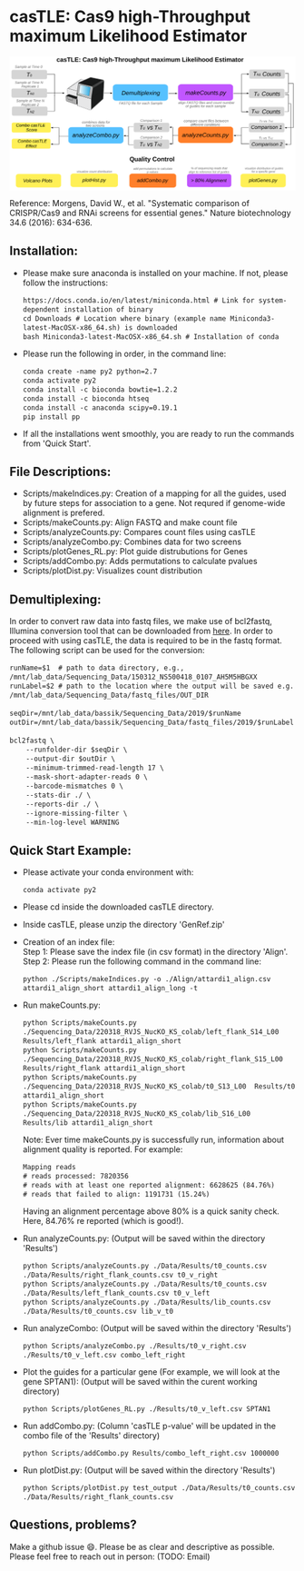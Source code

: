 # casTLE: Cas9 high-Throughput maximum Likelihood Estimator

<img align="center" src="./aux/workflow.png"/>


Reference: Morgens, David W., et al. "Systematic comparison of CRISPR/Cas9 and RNAi screens for essential genes." Nature biotechnology 34.6 (2016): 634-636.



## Installation: 
- Please make sure anaconda is installed on your machine. If not, please follow the instructions: 
   ```
   https://docs.conda.io/en/latest/miniconda.html # Link for system-dependent installation of binary 
   cd Downloads # Location where binary (example name Miniconda3-latest-MacOSX-x86_64.sh) is downloaded
   bash Miniconda3-latest-MacOSX-x86_64.sh # Installation of conda
   ```
- Please run the following in order, in the command line: 
   ```
   conda create -name py2 python=2.7
   conda activate py2
   conda install -c bioconda bowtie=1.2.2
   conda install -c bioconda htseq
   conda install -c anaconda scipy=0.19.1
   pip install pp
   ```  
- If all the installations went smoothly, you are ready to run the commands from 'Quick Start'. 

## File Descriptions:
- Scripts/makeIndices.py: Creation of a mapping for all the guides, used by future steps for association to a gene. Not requred if genome-wide alignment is prefered. 
- Scripts/makeCounts.py: Align FASTQ and make count file
- Scripts/analyzeCounts.py: Compares count files using casTLE
- Scripts/analyzeCombo.py: Combines data for two screens
- Scripts/plotGenes_RL.py: Plot guide distrubutions for Genes
- Scripts/addCombo.py: Adds permutations to calculate pvalues
- Scripts/plotDist.py: Visualizes count distribution

## Demultiplexing: 
In order to convert raw data into fastq files, we make use of bcl2fastq, Illumina conversion tool that can be downloaded from [here](https://support.illumina.com/sequencing/sequencing_software/bcl2fastq-conversion-software.html). In order to proceed with using casTLE, the data is required to be in the fastq format. The following script can be used for the conversion: 
```
runName=$1  # path to data directory, e.g., /mnt/lab_data/Sequencing_Data/150312_NS500418_0107_AH5M5HBGXX
runLabel=$2 # path to the location where the output will be saved e.g. /mnt/lab_data/Sequencing_Data/fastq_files/OUT_DIR

seqDir=/mnt/lab_data/bassik/Sequencing_Data/2019/$runName
outDir=/mnt/lab_data/bassik/Sequencing_Data/fastq_files/2019/$runLabel

bcl2fastq \
    --runfolder-dir $seqDir \
    --output-dir $outDir \
    --minimum-trimmed-read-length 17 \
    --mask-short-adapter-reads 0 \
    --barcode-mismatches 0 \
    --stats-dir ./ \
    --reports-dir ./ \
    --ignore-missing-filter \
    --min-log-level WARNING
```


## Quick Start Example: 
- Please activate your conda environment with: 
   ```
   conda activate py2
   ```  
- Please cd inside the downloaded casTLE directory.  
- Inside casTLE, please unzip the directory 'GenRef.zip'
- Creation of an index file: <br />
  Step 1: Please save the index file (in csv format) in the directory 'Align'. <br />
  Step 2: Please run the following command in the command line: <br />
  ```
  python ./Scripts/makeIndices.py -o ./Align/attardi1_align.csv attardi1_align_short attardi1_align_long -t
  ```  
- Run makeCounts.py: <br />
  ```
  python Scripts/makeCounts.py ./Sequencing_Data/220318_RVJS_NucKO_KS_colab/left_flank_S14_L00  Results/left_flank attardi1_align_short   
  python Scripts/makeCounts.py ./Sequencing_Data/220318_RVJS_NucKO_KS_colab/right_flank_S15_L00  Results/right_flank attardi1_align_short 
  python Scripts/makeCounts.py ./Sequencing_Data/220318_RVJS_NucKO_KS_colab/t0_S13_L00  Results/t0 attardi1_align_short 
  python Scripts/makeCounts.py ./Sequencing_Data/220318_RVJS_NucKO_KS_colab/lib_S16_L00  Results/lib attardi1_align_short 
  ``` 
  Note: Ever time makeCounts.py is successfully run, information about alignment quality is reported. For example: 
  ```
  Mapping reads
  # reads processed: 7820356
  # reads with at least one reported alignment: 6628625 (84.76%)
  # reads that failed to align: 1191731 (15.24%)
  ```
  Having an alignment percentage above 80\% is a quick sanity check. Here, 84.76\% re reported (which is good!). 

- Run analyzeCounts.py: (Output will be saved within the directory 'Results') <br />
  ``` 
  python Scripts/analyzeCounts.py ./Data/Results/t0_counts.csv ./Data/Results/right_flank_counts.csv t0_v_right
  python Scripts/analyzeCounts.py ./Data/Results/t0_counts.csv ./Data/Results/left_flank_counts.csv t0_v_left
  python Scripts/analyzeCounts.py ./Data/Results/lib_counts.csv ./Data/Results/t0_counts.csv lib_v_t0
  ``` 
- Run analyzeCombo: (Output will be saved within the directory 'Results') <br />
  ```
  python Scripts/analyzeCombo.py ./Results/t0_v_right.csv  ./Results/t0_v_left.csv combo_left_right
  ```     
- Plot the guides for a particular gene (For example, we will look at the gene SPTAN1): (Output will be saved within the curent working directory) <br />
  ```
  python Scripts/plotGenes_RL.py ./Results/t0_v_left.csv SPTAN1
  ```     
- Run addCombo.py: (Column 'casTLE p-value' will be updated in the combo file of the 'Results' directory)
  ```
  python Scripts/addCombo.py Results/combo_left_right.csv 1000000
  ```     
- Run plotDist.py: (Output will be saved within the directory 'Results') 
  ```
  python Scripts/plotDist.py test_output ./Data/Results/t0_counts.csv ./Data/Results/right_flank_counts.csv
  ```    

## Questions, problems?
Make a github issue 😄. Please be as clear and descriptive as possible. Please feel free to reach
out in person: (TODO: Email)



